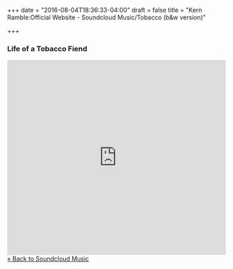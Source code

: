 +++
date = "2016-08-04T18:36:33-04:00"
draft = false
title = "Kern Ramble:Official Website - Soundcloud Music/Tobacco (b&w version)" 

+++


<div itemscope itemtype="http://schema.org/MusicAlbum">

  <h3><span itemprop="name">Life of a Tobacco Fiend</span></h3>

<iframe width="100%" height="450" scrolling="no" frameborder="no" src="https://w.soundcloud.com/player/?url=https%3A//api.soundcloud.com/playlists/288605325&amp;auto_play=false&amp;hide_related=false&amp;show_comments=true&amp;show_user=true&amp;show_reposts=false&amp;visual=false"></iframe>

</div>

<div><a href="/soundcloud/" alt="Store">&laquo; Back to Soundcloud Music</a></div>

